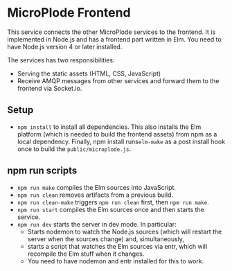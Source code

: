 MicroPlode Frontend
===================

This service connects the other MicroPlode services to the frontend. It is implemented in Node.js and has a frontend part written in Elm. You need to have Node.js version 4 or later installed.

The services has two responsibilities:

* Serving the static assets (HTML, CSS, JavaScript)
* Receive AMQP messages from other services and forward them to the frontend via Socket.io.

Setup
-----

* `npm install` to install all dependencies. This also installs the Elm platform (which is needed to build the frontend assets) from npm as a local dependency. Finally, npm install runs`elm-make` as a post install hook once to build the `public/microplode.js`.

npm run scripts
----------------

* `npm run make` compiles the Elm sources into JavaScript.
* `npm run clean` removes artifacts from a previous build.
* `npm run clean-make` triggers `npm run clean` first, then `npm run make`.
* `npm run start` compiles the Elm sources once and then starts the service.
* `npm run dev` starts the server in dev mode. In particular:
    * Starts nodemon to watch the Node.js sources (which will restart the server when the sources change) and, simultaneously,
    * starts a script that watches the Elm sources via entr, which will recompile the Elm stuff when it changes.
    * You need to have nodemon and entr installed for this to work.
